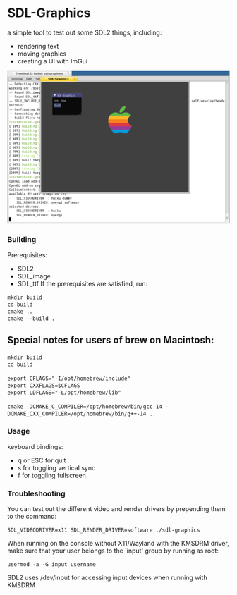 # SDL-Graphics
a simple tool to test out some SDL2 things, including:

- rendering text
- moving graphics
- creating a UI with ImGui

![Screenshot](https://raw.githubusercontent.com/egrath/sdl-graphics/master/sdl-graphics-screenshot.png)

### Building
Prerequisites:
- SDL2
- SDL_image
- SDL_ttf
If the prerequisites are satisfied, run:
```
mkdir build
cd build
cmake ..
cmake --build .
```

## Special notes for users of brew on Macintosh:
```
mkdir build
cd build

export CFLAGS="-I/opt/homebrew/include"
export CXXFLAGS=$CFLAGS
export LDFLAGS="-L/opt/homebrew/lib"

cmake -DCMAKE_C_COMPILER=/opt/homebrew/bin/gcc-14 -DCMAKE_CXX_COMPILER=/opt/homebrew/bin/g++-14 ..
```

### Usage

keyboard bindings:
- q or ESC for quit
- s for toggling vertical sync
- f for toggling fullscreen

### Troubleshooting

You can test out the different video and render drivers by prepending them to the command:

```
SDL_VIDEODRIVER=x11 SDL_RENDER_DRIVER=software ./sdl-graphics
```

When running on the console without X11/Wayland with the KMSDRM driver, make sure that your user belongs to the 'input' group by running as root:
```
usermod -a -G input username
```
SDL2 uses /dev/input for accessing input devices when running with KMSDRM

